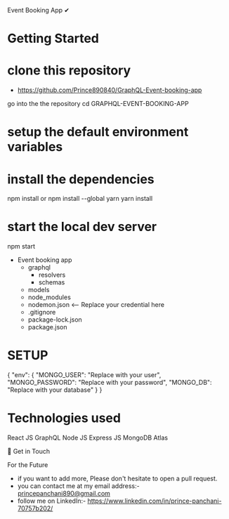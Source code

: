 Event Booking App ✔

Getting Started
===============

# clone this repository
- https://github.com/Prince890840/GraphQL-Event-booking-app

go into the the repository
cd GRAPHQL-EVENT-BOOKING-APP

# setup the default environment variables

# install the dependencies
npm install 
or 
npm install --global yarn
yarn install


# start the local dev server
npm start

<!-- Project Structure -->
- Event booking app
    - graphql
        - resolvers
        - schemas
    - models
    - node_modules
    - nodemon.json <-- Replace your credential here
    - .gitignore
    - package-lock.json
    - package.json

SETUP
=====

<!-- nodemon.json -->
{
  "env": {
    "MONGO_USER": "Replace with your user",
    "MONGO_PASSWORD": "Replace with your password",
    "MONGO_DB": "Replace with your database"
  }
}

Technologies used
=================
React JS
GraphQL
Node JS
Express JS 
MongoDB Atlas

👋 Get in Touch

For the Future
- if you want to add more, Please don't hesitate to open a pull request.
- you can contact me at my email address:- princepanchani890@gmail.com
- follow me on LinkedIn:-  https://www.linkedin.com/in/prince-panchani-70757b202/